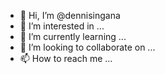 - 👋 Hi, I’m @dennisingana
- 👀 I’m interested in ...
- 🌱 I’m currently learning ...
- 💞️ I’m looking to collaborate on ...
- 📫 How to reach me ...

<!---
dennisingana/dennisingana is a ✨ special ✨ repository because its `README.md` (this file) appears on your GitHub profile.
You can click the Preview link to take a look at your changes.
--->

